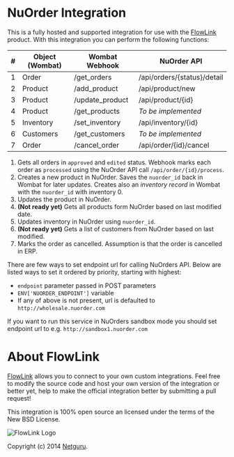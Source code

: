 # NuOrder Integration

This is a fully hosted and supported integration for use with the [FlowLink](http://flowlink.io/) product. With this integration you can perform the following functions:

| # | Object (Wombat) | Wombat Webhook  | NuOrder API                 |
|---|-----------------|-----------------|-----------------------------|
| 1 | Order           | /get_orders     | /api/orders/{status}/detail |
| 2 | Product         | /add_product    | /api/product/new            |
| 3 | Product         | /update_product | /api/product/{id}           |
| 4 | Product         | /get_products   | *To be implemented*         |
| 5 | Inventory       | /set_inventory  | /api/inventory/{id}         |
| 6 | Customers       | /get_customers  | *To be implemented*         |
| 7 | Order           | /cancel_order   | /api/order/{id}/cancel      |

1. Gets all orders in `approved` and `edited` status. Webhook marks each order
   as `processed` using the NuOrder API call `/api/order/{id}/process`.
2. Creates a new product in NuOrder. Saves the `nuorder_id` back in Wombat for later updates.
   Creates also an *inventory record* in Wombat with the `nuorder_id` with inventory 0.
3. Updates the product in NuOrder.
4. **(Not ready yet)** Gets all products form NuOrder based on last modified date.
5. Updates inventory in NuOrder using `nuorder_id`.
6. **(Not ready yet)** Gets a list of customers from NuOrder based on last modified.
7. Marks the order as cancelled. Assumption is that the order is cancelled in ERP.

There are few ways to set endpoint url for calling NuOrders API.
Below are listed ways to set it ordered by priority, starting with highest:
  * `endpoint` parameter passed in POST parameters
  * `ENV['NUORDER_ENDPOINT']` variable
  * If any of above is not present, url is defaulted to `http://wholesale.nuorder.com`

If you want to run this service in NuOrders sandbox mode you should set endpoint url
to e.g. `http://sandbox1.nuorder.com`

# About FlowLink

[FlowLink](http://flowlink.io/) allows you to connect to your own custom integrations.
Feel free to modify the source code and host your own version of the integration
or better yet, help to make the official integration better by submitting a pull request!

This integration is 100% open source an licensed under the terms of the New BSD License.

![FlowLink Logo](http://flowlink.io/wp-content/uploads/logo-1.png)

Copyright (c) 2014 [Netguru](https//netguru.co).
